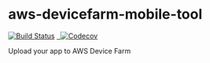 # aws-devicefarm-mobile-tool
[![Build Status](https://travis-ci.org/philipesteiff/aws-devicefarm-mobile-tool.svg?branch=master)](https://travis-ci.org/philipesteiff/aws-devicefarm-mobile-tool)
<a href="https://codecov.io/gh/philipesteiff/aws-devicefarm-mobile-tool">
  <img src="https://codecov.io/gh/philipesteiff/aws-devicefarm-mobile-tool/branch/development/graph/badge.svg" alt="Codecov" />
</a>

Upload your app to AWS Device Farm
